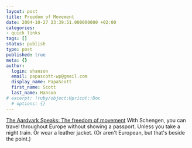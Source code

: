 ```yaml
---
layout: post
title: Freedom of Movement
date: 2004-10-27 23:39:51.000000000 +02:00
categories:
- quick links
tags: []
status: publish
type: post
published: true
meta: {}
author:
  login: shanson
  email: papascott-wp@gmail.com
  display_name: PapaScott
  first_name: Scott
  last_name: Hanson
# excerpt: !ruby/object:Hpricot::Doc
  # options: {}
---
```

<p><a title="The Aardvark Speaks: The freedom of movement" href="http://homepage.univie.ac.at/horst.prillinger/blog/archives/2004/10/000824.html">The Aardvark Speaks: The freedom of movement</a> With Schengen, you can travel throughout Europe without showing a passport. Unless you take a night train. Or wear a leather jacket. (Or aren't European, but that's beside the point.)</p>
